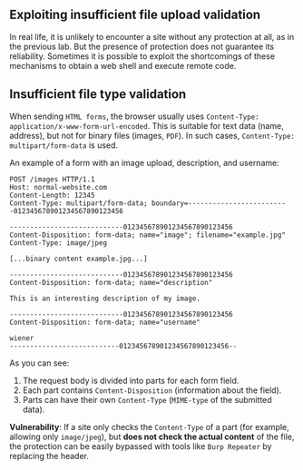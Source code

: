 ## Exploiting insufficient file upload validation

In real life, it is unlikely to encounter a site without any protection at all, as in the previous lab. But the presence of protection does not guarantee its reliability. Sometimes it is possible to exploit the shortcomings of these mechanisms to obtain a web shell and execute remote code.

## Insufficient file type validation

When sending `HTML forms`, the browser usually uses `Content-Type: application/x-www-form-url-encoded`. This is suitable for text data (name, address), but not for binary files (images, `PDF`). In such cases, `Content-Type: multipart/form-data` is used.

An example of a form with an image upload, description, and username:
```Request
POST /images HTTP/1.1
Host: normal-website.com
Content-Length: 12345
Content-Type: multipart/form-data; boundary=-------------------------012345678901234567890123456

----------------------------012345678901234567890123456
Content-Disposition: form-data; name="image"; filename="example.jpg"
Content-Type: image/jpeg

[...binary content example.jpg...]

----------------------------012345678901234567890123456
Content-Disposition: form-data; name="description"

This is an interesting description of my image.

----------------------------012345678901234567890123456
Content-Disposition: form-data; name="username"

wiener
---------------------------012345678901234567890123456--
```

As you can see:
1. The request body is divided into parts for each form field.
2. Each part contains `Content-Disposition` (information about the field).
3. Parts can have their own `Content-Type` (`MIME-type` of the submitted data).

**Vulnerability**: If a site only checks the `Content-Type` of a part (for example, allowing only `image/jpeg`), but **does not check the actual content** of the file, the protection can be easily bypassed with tools like `Burp Repeater` by replacing the header.